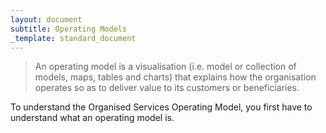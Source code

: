 ```yaml
---
layout: document
subtitle: Operating Models
_template: standard_document
---
```


> An operating model is a visualisation (i.e. model or collection of models, maps, tables and charts) that explains how the organisation operates so as to deliver value to its customers or beneficiaries.

To understand the Organised Services Operating Model, you first have to understand what an operating model is. 
